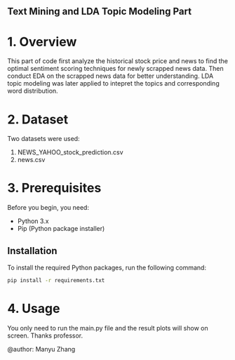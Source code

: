 ## Text Mining and LDA Topic Modeling Part ##

# 1. Overview
This part of code first analyze the historical stock price and news to find the optimal sentiment scoring techniques for newly scrapped news data. Then conduct EDA on the scrapped news data for better understanding. LDA topic modeling was later applied to intepret the topics and corresponding word distribution.

# 2. Dataset
Two datasets were used:
1) NEWS_YAHOO_stock_prediction.csv
2) news.csv

# 3. Prerequisites
Before you begin, you need:
- Python 3.x
- Pip (Python package installer)
## Installation
To install the required Python packages, run the following command:
```bash
pip install -r requirements.txt
```

# 4. Usage
You only need to run the main.py file and the result plots will show on screen. Thanks professor.

@author: Manyu Zhang